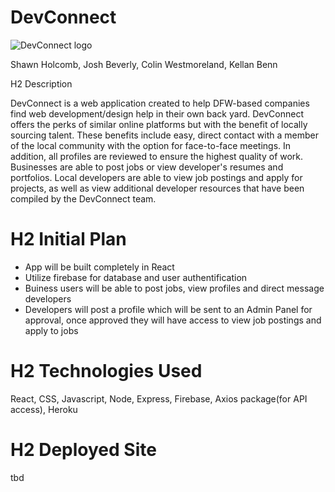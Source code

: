 # DevConnect 

![DevConnect logo](http://i63.tinypic.com/v3oz8o.png)

Shawn Holcomb, Josh Beverly, Colin Westmoreland, Kellan Benn

H2 Description

DevConnect is a web application created to help DFW-based companies find web development/design help in their own back yard.  DevConnect offers the perks of similar online platforms but with the benefit of locally sourcing talent.  These benefits include easy, direct contact with a member of the local community with the option for face-to-face meetings.  In addition, all profiles are reviewed to ensure the highest quality of work.  Businesses are able to post jobs or view developer's resumes and portfolios.  Local developers are able to view job postings and apply for projects, as well as view additional developer resources that have been compiled by the DevConnect team.

# H2 Initial Plan 
- App will be built completely in React
- Utilize firebase for database and user authentification
- Buiness users will be able to post jobs, view profiles and direct message developers
- Developers will post a profile which will be sent to an Admin Panel for approval, once approved they will have access to view job postings and apply to jobs

# H2 Technologies Used
React, CSS, Javascript, Node, Express, Firebase, Axios package(for API access), Heroku

# H2 Deployed Site
tbd
